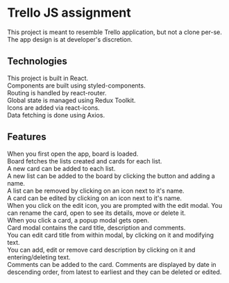 # Trello JS assignment

This project is meant to resemble Trello application, but not a clone per-se. The app design is at developer's discretion.

## Technologies

This project is built in React.  
Components are built using styled-components.  
Routing is handled by react-router.  
Global state is managed using Redux Toolkit.  
Icons are added via react-icons.  
Data fetching is done using Axios.

## Features

When you first open the app, board is loaded.  
Board fetches the lists created and cards for each list.  
A new card can be added to each list.  
A new list can be added to the board by clicking the button and adding a name.  
A list can be removed by clicking on an icon next to it's name.  
A card can be edited by clicking on an icon next to it's name.  
When you click on the edit icon, you are prompted with the edit modal. You can rename the card, open to see its details, move or delete it.  
When you click a card, a popup modal gets open.  
Card modal contains the card title, description and comments.  
You can edit card title from within modal, by clicking on it and modifying text.  
You can add, edit or remove card description by clicking on it and entering/deleting text.  
Comments can be added to the card.
Comments are displayed by date in descending order, from latest to earliest and they can be deleted or edited.
